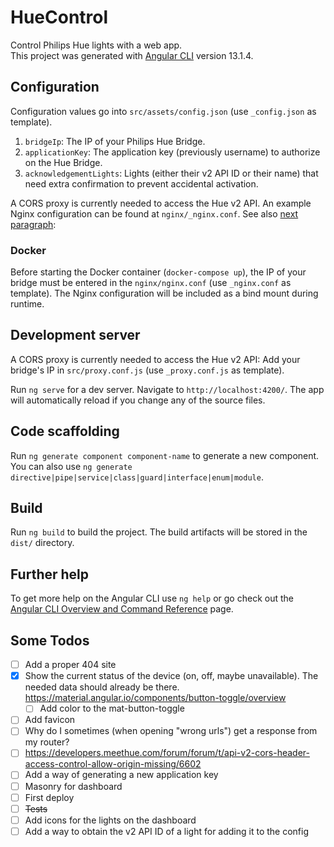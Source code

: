 # HueControl

Control Philips Hue lights with a web app. \
This project was generated with [Angular CLI](https://github.com/angular/angular-cli) version 13.1.4.

## Configuration

Configuration values go into `src/assets/config.json` (use `_config.json` as template).

1. `bridgeIp`: The IP of your Philips Hue Bridge.
2. `applicationKey`: The application key (previously username) to authorize on the Hue Bridge.
3. `acknowledgementLights`: Lights (either their v2 API ID or their name) that need extra confirmation to prevent accidental activation.

A CORS proxy is currently needed to access the Hue v2 API. An example Nginx configuration can be found at `nginx/_nginx.conf`. See also [next paragraph](#docker):

### Docker

Before starting the Docker container (`docker-compose up`), the IP of your bridge must be entered in the `nginx/nginx.conf` (use `_nginx.conf` as template). The Nginx configuration will be included as a bind mount during runtime.

## Development server

A CORS proxy is currently needed to access the Hue v2 API: Add your bridge's IP in `src/proxy.conf.js` (use `_proxy.conf.js` as template).

Run `ng serve` for a dev server. Navigate to `http://localhost:4200/`. The app will automatically reload if you change any of the source files.

## Code scaffolding

Run `ng generate component component-name` to generate a new component. You can also use `ng generate directive|pipe|service|class|guard|interface|enum|module`.

## Build

Run `ng build` to build the project. The build artifacts will be stored in the `dist/` directory.

## Further help

To get more help on the Angular CLI use `ng help` or go check out the [Angular CLI Overview and Command Reference](https://angular.io/cli) page.

## Some Todos

- [ ] Add a proper 404 site
- [x] Show the current status of the device (on, off, maybe unavailable). The needed data should already be there. <https://material.angular.io/components/button-toggle/overview>
  - [ ] Add color to the mat-button-toggle
- [ ] Add favicon
- [ ] Why do I sometimes (when opening "wrong urls") get a response from my router?
- [ ] <https://developers.meethue.com/forum/forum/t/api-v2-cors-header-access-control-allow-origin-missing/6602>
- [ ] Add a way of generating a new application key
- [ ] Masonry for dashboard
- [ ] First deploy
- [ ] ~~Tests~~
- [ ] Add icons for the lights on the dashboard
- [ ] Add a way to obtain the v2 API ID of a light for adding it to the config
